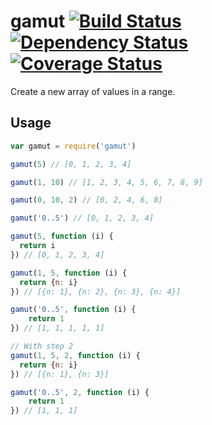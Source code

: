 # gamut [![Build Status](https://img.shields.io/travis/alanshaw/gamut.svg?style=flat)](https://travis-ci.org/alanshaw/gamut) [![Dependency Status](https://david-dm.org/alanshaw/gamut.svg?style=flat)](https://david-dm.org/alanshaw/gamut) [![Coverage Status](https://img.shields.io/coveralls/alanshaw/gamut.svg?style=flat)](https://coveralls.io/r/alanshaw/gamut)
Create a new array of values in a range.

## Usage

```js
var gamut = require('gamut')

gamut(5) // [0, 1, 2, 3, 4]

gamut(1, 10) // [1, 2, 3, 4, 5, 6, 7, 8, 9]

gamut(0, 10, 2) // [0, 2, 4, 6, 8]

gamut('0..5') // [0, 1, 2, 3, 4]

gamut(5, function (i) {
  return i
}) // [0, 1, 2, 3, 4]

gamut(1, 5, function (i) {
  return {n: i}
}) // [{n: 1}, {n: 2}, {n: 3}, {n: 4}]

gamut('0..5', function (i) {
    return 1
}) // [1, 1, 1, 1, 1]

// With step 2
gamut(1, 5, 2, function (i) {
  return {n: i}
}) // [{n: 1}, {n: 3}]

gamut('0..5', 2, function (i) {
    return 1
}) // [1, 1, 1]
```
